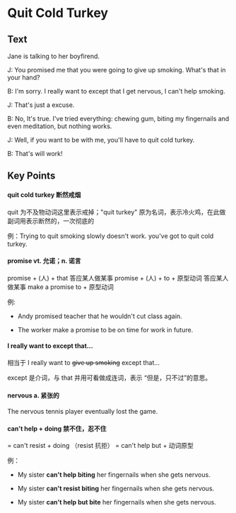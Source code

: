 # Quit Cold Turkey

## Text

Jane is talking to her boyfirend.

J: You promised me that you were going to give up smoking. What's that in your hand?  

B: I'm sorry. I really want to except that I get nervous, I can't help smoking.  

J: That's just a excuse.  

B: No, It's true. I've tried everything: chewing gum, biting my fingernails and even meditation, but nothing works.  

J: Well, if you want to be with me, you'll have to quit cold turkey.  

B: That's will work!  

## Key Points

#### quit cold turkey  断然戒烟

quit 为不及物动词这里表示戒掉；"quit turkey" 原为名词，表示冷火鸡，在此做副词用表示断然的，一次彻底的

例：Trying to quit smoking slowly doesn't work. you've got to quit cold turkey.  

#### promise  vt. 允诺；n. 诺言

promise + (人) + that   答应某人做某事
promise + (人) + to + 原型动词  答应某人做某事
make a promise to + 原型动词

例: 
* Andy promised teacher that he wouldn't cut class again. 

* The worker make a promise to be on time for work in future.  

#### I really want to except that...

相当于 I really want to ~~give up smoking~~ except that...

except 是介词，与 that 并用可看做成连词，表示 “但是，只不过”的意思。

#### nervous a.  紧张的

The nervous tennis player eventually lost the game.

#### can't help + doing 禁不住，忍不住

= can't resist + doing  （resist 抗拒）
= can't help but + 动词原型

例：
* My sister **can't help biting** her fingernails when she gets nervous. 

* My sister **can't resist biting** her fingernails when she gets nervous. 

* My sister **can't help but bite** her fingernails when she gets nervous. 





